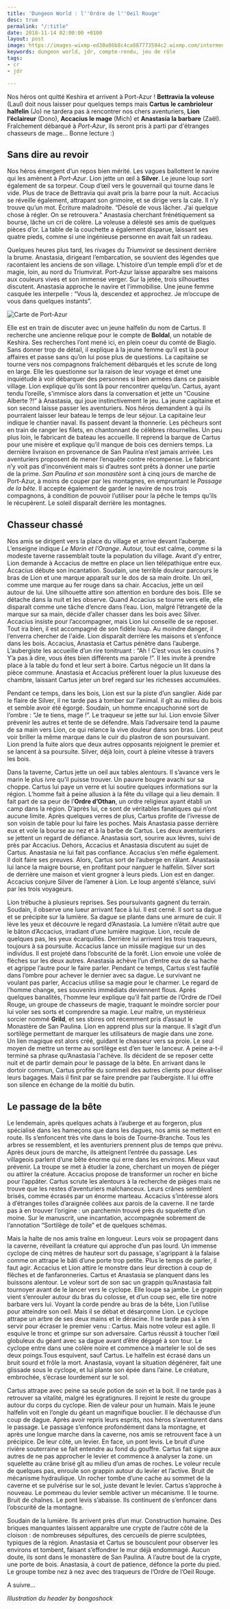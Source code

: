 ```yaml
---
title: 'Dungeon World : l''Ordre de l''Oeil Rouge'
desc: true
permalink: "/:title"
date: 2018-11-14 02:00:00 +0100
layout: post
image: https://images-wixmp-ed30a86b8c4ca887773594c2.wixmp.com/intermediary/f/9d432029-9702-4b30-ae26-1aba9d0ff2fa/dotv0k-a259c3bc-2a6b-4500-8f2b-930a282fb4c2.jpg
keywords: dungeon world, jdr, compte-rendu, jeu de rôle
tags:
- cr
- jdr

---
```

Nos héros ont quitté Keshira et arrivent à Port-Azur ! **Bettravia la voleuse** (Laul) doit nous laisser pour quelques temps mais **Cartus** **le cambrioleur halfelin** (Jo) ne tardera pas à rencontrer nos chers aventuriers, **Lion l’éclaireur** (Dono), **Accacius le mage** (Mich) et **Anastasia la barbare** (Zaël). Fraîchement débarqué à _Port-Azur_, ils seront pris à parti par d'étranges chasseurs de mage... Bonne lecture :)

## Sans dire au revoir

Nos héros émergent d’un repos bien mérité. Les vagues ballottent le navire qui les amènent à _Port-Azur_. Lion jette un œil à **Silver**. Le jeune loup sort également de sa torpeur. Coup d’œil vers le gouvernail qui tourne dans le vide. Plus de trace de Bettravia qui avait pris la barre pour la nuit. Accacius se réveille également, attrapant son grimoire, et se dirige vers la cale. Il n’y trouve qu’un mot. Écriture maladroite. “Désolé de vous lâcher. J’ai quelque chose à régler. On se retrouvera.” Anastasia cherchant frénétiquement sa bourse, lâche un cri de colère. La voleuse a délesté ses amis de quelques pièces d’or. La table de la couchette a également disparue, laissant ses quatre pieds, comme si une ingénieuse personne en avait fait un radeau.

Quelques heures plus tard, les rivages du _Triumvirat_ se dessinent derrière la brume. Anastasia, dirigeant l’embarcation, se souvient des légendes que racontaient les anciens de son village. L’histoire d’un temple empli d’or et de magie, loin, au nord du Triumvirat. Port-Azur laisse apparaître ses maisons aux couleurs vives et son immense verger. Sur la jetée, trois silhouettes discutent. Anastasia approche le navire et l’immobilise. Une jeune femme casquée les interpelle : “Vous là, descendez et approchez. Je m’occupe de vous dans quelques instants”.

<p><img class="img-fluid" src="src/map_portazur.png" alt="Carte de Port-Azur" /></p>  

Elle est en train de discuter avec un jeune halfelin du nom de Cartus. Il recherche une ancienne relique pour le compte de **Boldal**, un notable de Keshira. Ses recherches l’ont mené ici, en plein coeur du comté de Biagio. Sans donner trop de détail, il explique à la jeune femme qu’il est là pour affaires et passe sans qu’on lui pose plus de questions. La capitaine se tourne vers nos compagnons fraîchement débarqués et les scrute de long en large. Elle les questionne sur la raison de leur voyage et émet une inquiétude à voir débarquer des personnes si bien armées dans ce paisible village. Lion explique qu’ils sont là pour rencontrer quelqu’un. Cartus, ayant tendu l’oreille, s'immisce alors dans la conversation et jette un “Cousine Alberte ?!” à Anastasia, qui joue instinctivement le jeu. La jeune capitaine et son second laisse passer les aventuriers. Nos héros demandent à qui ils pourraient laisser leur bateau le temps de leur séjour. La capitaine leur indique le chantier naval. Ils passent devant la thonnerie. Les pêcheurs sont en train de ranger les filets, en chantonnant de célèbres ritournelles. Un peu plus loin, le fabricant de bateau les accueille. Il reprend la barque de Cartus pour une misère et explique qu’il manque de bois ces derniers temps. La dernière livraison en provenance de San Paulina n’est jamais arrivée. Les aventuriers proposent de mener l’enquête contre récompense. Le fabricant n’y voit pas d’inconvénient mais si d’autres sont prêts à donner une partie de la prime. _San Paulina et son monastère_ sont à cinq jours de marche de Port-Azur, à moins de couper par les montagnes, en empruntant le _Passage de la bête_. Il accepte également de garder le navire de nos trois compagnons, à condition de pouvoir l’utiliser pour la pêche le temps qu’ils le récupèrent. Le soleil disparaît derrière les montagnes.

## Chasseur chassé

Nos amis se dirigent vers la place du village et arrive devant l’auberge. L’enseigne indique _Le Marin et l’Orange_. Autour, tout est calme, comme si la modeste taverne rassemblait toute la population du village. Avant d’y entrer, Lion demande à Accacius de mettre en place un lien télépathique entre eux. Accacius débute son incantation. Soudain, une terrible douleur parcours le bras de Lion et une marque apparaît sur le dos de sa main droite. Un œil, comme une marque au fer rouge dans sa chair. Accacius, jette un œil autour de lui. Une silhouette attire son attention en bordure des bois. Elle se détache dans la nuit et les observe. Quand Accacius se tourne vers elle, elle disparaît comme une tâche d’encre dans l’eau. Lion, malgré l’étrangeté de la marque sur sa main, décide d’aller chasser dans les bois avec Silver. Accacius insiste pour l’accompagner, mais Lion lui conseille de se reposer. Tout ira bien, il est accompagné de son fidèle loup. Au moindre danger, il l’enverra chercher de l'aide. Lion disparaît derrière les maisons et s’enfonce dans les bois. Accacius, Anastasia et Cartus pénètre dans l’auberge. L’aubergiste les accueille d’un rire tonitruant : “Ah ! C’est vous les cousins ? Y’a pas à dire, vous êtes bien différents ma parole !”. Il les invite à prendre place à la table du fond et leur sert à boire. Cartus négocie un lit dans la pièce commune. Anastasia et Accacius préfèrent louer la plus luxueuse des chambre, laissant Cartus jeter un bref regard sur les richesses accumulées.

Pendant ce temps, dans les bois, Lion est sur la piste d’un sanglier. Aidé par le flaire de Silver, il ne tarde pas à tomber sur l’animal. il gît au milieu du bois et semble avoir été égorgé. Soudain, un homme encapuchonné sort de l’ombre : “Je te tiens, mage !”. Le traqueur se jette sur lui. Lion envoie Silver prévenir les autres et tente de se défendre. Mais l’adversaire tend la paume de sa main vers Lion, ce qui relance la vive douleur dans son bras. Lion peut voir briller la même marque dans le cuir du plastron de son poursuivant. Lion prend la fuite alors que deux autres opposants rejoignent le premier et se lancent à sa poursuite. Silver, déjà loin, court à pleine vitesse à travers les bois.

Dans la taverne, Cartus jette un oeil aux tables alentours. Il s’avance vers le marin le plus ivre qu’il puisse trouver. Un pauvre bougre avachi sur sa choppe. Cartus lui paye un verre et lui soutire quelques informations sur la région. L’homme fait à peine allusion à la fête du village qui a lieu demain. Il fait part de sa peur de l’**Ordre d’Othan**, un ordre religieux ayant établi un camp dans la région. D’après lui, ce sont de véritables fanatiques qui n’ont aucune limite. Après quelques verres de plus, Cartus profite de l’ivresse de son voisin de table pour lui faire les poches. Mais Anastasia passe derrière eux et vole la bourse au nez et à la barbe de Cartus. Les deux aventuriers se jettent un regard de défiance. Anastasia sort, sourire aux lèvres, suivi de près par Accacius. Dehors, Accacius et Anastasia discutent au sujet de Cartus. Anastasia ne lui fait pas confiance. Accacius s’en méfie également. Il doit faire ses preuves. Alors, Cartus sort de l’auberge en râlant. Anastasia lui lance la maigre bourse, en profitant pour narguer le halfelin. Silver sort de derrière une maison et vient grogner à leurs pieds. Lion est en danger. Accacius conjure Silver de l’amener à Lion. Le loup argenté s’élance, suivi par les trois voyageurs.

Lion trébuche à plusieurs reprises. Ses poursuivants gagnent du terrain. Soudain, il observe une lueur arrivant face à lui. Il est cerné. Il sort sa dague et se précipite sur la lumière. Sa dague se plante dans une armure de cuir. Il lève les yeux et découvre le regard d’Anastasia. La lumière n’était autre que le bâton d’Accacius, irradiant d’une lumière magique. Lion, recule de quelques pas, les yeux écarquillés. Derrière lui arrivent les trois traqueurs, toujours à sa poursuite. Accacius lance un missile magique sur un des individus. Il est projeté dans l’obscurité de la forêt. Lion envoie une volée de flèches sur les deux autres. Anastasia achève l’un d’entre eux de sa hache et agrippe l’autre pour le faire parler. Pendant ce temps, Cartus s’est faufilé dans l’ombre pour achever le dernier avec sa dague. Le survivant ne voulant pas parler, Accacius utilise sa magie pour le charmer. Le regard de l’homme change, ses souvenirs immédiats deviennent flous. Après quelques banalités, l’homme leur explique qu’il fait partie de l’Ordre de l’Oeil Rouge, un groupe de chasseurs de magie, traquant le moindre sorcier pour lui voler ses sorts et comprendre sa magie. Leur maître, un mystérieux sorcier nommé **Grild**, et ses sbires ont récemment pris d’assaut le Monastère de San Paulina. Lion en apprend plus sur la marque. Il s’agit d’un sortilège permettant de marquer les utilisateurs de magie dans une zone. Un lien magique est alors créé, guidant le chasseur vers sa proie. Le seul moyen de mettre un terme au sortilège est d’en tuer le lanceur. A peine a-t-il terminé sa phrase qu’Anastasia l'achève. Ils décident de se reposer cette nuit et de partir demain pour le passage de la bête. En arrivant dans le dortoir commun, Cartus profite du sommeil des autres clients pour dévaliser leurs bagages. Mais il finit par se faire prendre par l’aubergiste. Il lui offre son silence en échange de la moitié du butin. 

## Le passage de la bête

Le lendemain, après quelques achats à l’auberge et au forgeron, plus spécialisé dans les hameçons que dans les dagues, nos amis se mettent en route. Ils s’enfoncent très vite dans le bois de Tourne-Branche. Tous les arbres se ressemblent, et les aventuriers prennent plus de temps que prévu. Après deux jours de marche, ils atteignent l’entrée du passage. Les villageois parlent d’une bête énorme qui erre dans les environs. Mieux vaut prévenir. La troupe se met à étudier la zone, cherchant un moyen de piéger ou attirer la créature. Accacius propose de transformer un rocher en biche pour l’appâter. Cartus scrute les alentours à la recherche de pièges mais ne trouve que les restes d’aventuriers malchanceux. Leurs crânes semblent brisés, comme écrasés par un énorme marteau. Accacius s’intéresse alors à d’étranges toiles d’araignée collées aux parois de la caverne. Il ne tarde pas à en trouver l’origine : un parchemin trouvé près du squelette d’un moine. Sur le manuscrit, une incantation, accompagnée sobrement de l’annotation “Sortilège de toile” et de quelques schémas. 

Mais la halte de nos amis traîne en longueur. Leurs voix se propagent dans la caverne, réveillant la créature qui approche d’un pas lourd. Un immense cyclope de cinq mètres de hauteur sort du passage, s'agrippant à la falaise comme on attrape le bâti d’une porte trop petite. Plus le temps de parler, il faut agir. Accacius et Lion attire le monstre dans leur direction à coup de flèches et de fanfaronneries. Cartus et Anastasia se planquent dans les buissons alentour. Le voleur sort de son sac un grappin qu’Anastasia fait tournoyer avant de le lancer vers le cyclope. Elle loupe sa jambe. Le grappin vient s’enrouler autour du bras du colosse, et d’un coup sec, elle tire notre barbare vers lui. Voyant la corde pendre au bras de la bête, Lion l’utilise pour atteindre son oeil. Mais il se débat et désarçonne Lion. Le cyclope attrape un arbre de ses deux mains et le déracine. Il ne tarde pas à s’en servir pour écraser le premier venu : Cartus. Mais notre voleur est agile. Il esquive le tronc et grimpe sur son adversaire. Cartus réussit à toucher l’œil globuleux du géant avec sa dague avant d’être dégagé à son tour. Le cyclope entre dans une colère noire et commence à marteler le sol de ses deux poings.Tous esquivent, sauf Cartus. Le halfelin est écrasé dans un bruit sourd et frôle la mort. Anastasia, voyant la situation dégénérer, fait une glissade sous le cyclope, et lui plante son épée dans l’aine. Le créature, embrochée, s’écrase lourdement sur le sol.

Cartus attrape avec peine sa seule potion de soin et la boit. Il ne tarde pas à retrouver sa vitalité, malgré les égratignures. Il rejoint le reste du groupe autour du corps du cyclope. Rien de valeur pour un humain. Mais le jeune halfelin voit en l’ongle du géant un magnifique bouclier. Il le déchausse d’un coup de dague. Après avoir repris leurs esprits, nos héros s’aventurent dans le passage. Le passage s’enfonce profondément dans la montagne, et après une longue marche dans la caverne, nos amis se retrouvent face à un précipice. De leur côté, un levier. En face, un pont levis. Le bruit d’une rivière souterraine se fait entendre au fond du gouffre. Cartus fait signe aux autres de ne pas approcher le levier et commence à analyser la zone. un squelette au crâne brisé gît au milieu d’un amas de roches. Le voleur recule de quelques pas, enroule son grappin autour du levier et l’active. Bruit de mécanisme hydraulique. Un rocher tombe d’une cache au sommet de la caverne et se pulvérise sur le sol, juste devant le levier. Cartus s’approche à nouveau. Le pommeau du levier semble activer un mécanisme. Il le tourne. Bruit de chaînes. Le pont levis s’abaisse. Ils continuent de s’enfoncer dans l’obscurité de la montagne.

Soudain de la lumière. Ils arrivent près d’un mur. Construction humaine. Des briques manquantes laissent apparaître une crypte de l’autre côté de la cloison : de nombreuses sépultures, des cercueils de pierre sculptées, typiques de la région. Anastasia et Cartus se bousculent pour observer les environs et tombent, faisant s’effondrer le mur déjà endommagé. Aucun doute, ils sont dans le monastère de San Paulina. A l’autre bout de la crypte, une porte de bois. Anastasia, à court de patience, défonce la porte du pied. Le groupe tombe nez à nez avec des traqueurs de l’Ordre de l’Oeil Rouge.

A suivre...

_Illustration du header by bongoshock_